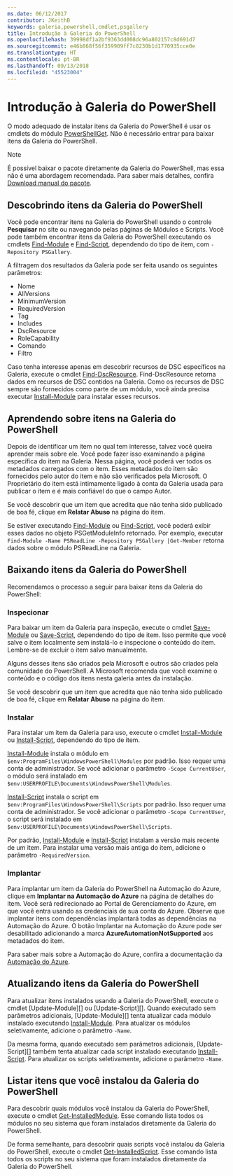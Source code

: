 ```yaml
---
ms.date: 06/12/2017
contributor: JKeithB
keywords: galeria,powershell,cmdlet,psgallery
title: Introdução à Galeria do PowerShell
ms.openlocfilehash: 39998df1a2bf9363dd008dc96a802157c8d691d7
ms.sourcegitcommit: e46b868f56f359909ff7c8230b1d1770935cce0e
ms.translationtype: HT
ms.contentlocale: pt-BR
ms.lasthandoff: 09/13/2018
ms.locfileid: "45523004"
---
```

# <a name="get-started-with-the-powershell-gallery"></a>Introdução à Galeria do PowerShell

O modo adequado de instalar itens da Galeria do PowerShell é usar os cmdlets do módulo [PowerShellGet](/powershell/module/powershellget). Não é necessário entrar para baixar itens da Galeria do PowerShell.

> [!NOTE]
> É possível baixar o pacote diretamente da Galeria do PowerShell, mas essa não é uma abordagem recomendada. Para saber mais detalhes, confira [Download manual do pacote](https://msdn.microsoft.com/en-us/powershell/gallery/psgallery/how-to/working-with-items/manual-download.md).  


## <a name="discovering-items-from-the-powershell-gallery"></a>Descobrindo itens da Galeria do PowerShell

Você pode encontrar itens na Galeria do PowerShell usando o controle **Pesquisar** no site ou navegando pelas páginas de Módulos e Scripts. Você pode também encontrar itens da Galeria do PowerShell executando os cmdlets [Find-Module][] e [Find-Script][], dependendo do tipo de item, com `-Repository PSGallery`.

A filtragem dos resultados da Galeria pode ser feita usando os seguintes parâmetros:

- Nome
- AllVersions
- MinimumVersion
- RequiredVersion
- Tag
- Includes
- DscResource
- RoleCapability
- Comando
- Filtro

Caso tenha interesse apenas em descobrir recursos de DSC específicos na Galeria, execute o cmdlet [Find-DscResource]. Find-DscResource retorna dados em recursos de DSC contidos na Galeria.
Como os recursos de DSC sempre são fornecidos como parte de um módulo, você ainda precisa executar [Install-Module][] para instalar esses recursos.

## <a name="learning-about-items-in-the-powershell-gallery"></a>Aprendendo sobre itens na Galeria do PowerShell

Depois de identificar um item no qual tem interesse, talvez você queira aprender mais sobre ele. Você pode fazer isso examinando a página específica do item na Galeria. Nessa página, você poderá ver todos os metadados carregados com o item. Esses metadados do item são fornecidos pelo autor do item e não são verificados pela Microsoft. O Proprietário do item está intimamente ligado à conta da Galeria usada para publicar o item e é mais confiável do que o campo Autor.

Se você descobrir que um item que acredita que não tenha sido publicado de boa fé, clique em **Relatar Abuso** na página do item.

Se estiver executando [Find-Module][] ou [Find-Script][], você poderá exibir esses dados no objeto PSGetModuleInfo retornado. Por exemplo, executar `Find-Module -Name PSReadLine -Repository PSGallery |Get-Member`
retorna dados sobre o módulo PSReadLine na Galeria.

## <a name="downloading-items-from-the-powershell-gallery"></a>Baixando itens da Galeria do PowerShell

Recomendamos o processo a seguir para baixar itens da Galeria do PowerShell:

### <a name="inspect"></a>Inspecionar

Para baixar um item da Galeria para inspeção, execute o cmdlet [Save-Module][] ou [Save-Script][], dependendo do tipo de item. Isso permite que você salve o item localmente sem instalá-lo e inspecione o conteúdo do item. Lembre-se de excluir o item salvo manualmente.

Alguns desses itens são criados pela Microsoft e outros são criados pela comunidade do PowerShell.
A Microsoft recomenda que você examine o conteúdo e o código dos itens nesta galeria antes da instalação.

Se você descobrir que um item que acredita que não tenha sido publicado de boa fé, clique em **Relatar Abuso** na página do item.

### <a name="install"></a>Instalar

Para instalar um item da Galeria para uso, execute o cmdlet [Install-Module][] ou [Install-Script][], dependendo do tipo de item.

[Install-Module][] instala o módulo em `$env:ProgramFiles\WindowsPowerShell\Modules` por padrão.
Isso requer uma conta de administrador. Se você adicionar o parâmetro `-Scope CurrentUser`, o módulo será instalado em `$env:USERPROFILE\Documents\WindowsPowerShell\Modules`.

[Install-Script][] instala o script em `$env:ProgramFiles\WindowsPowerShell\Scripts` por padrão.
Isso requer uma conta de administrador. Se você adicionar o parâmetro `-Scope CurrentUser`, o script será instalado em `$env:USERPROFILE\Documents\WindowsPowerShell\Scripts`.

Por padrão, [Install-Module][] e [Install-Script][] instalam a versão mais recente de um item.
Para instalar uma versão mais antiga do item, adicione o parâmetro `-RequiredVersion`.

### <a name="deploy"></a>Implantar

Para implantar um item da Galeria do PowerShell na Automação do Azure, clique em **Implantar na Automação do Azure** na página de detalhes do item. Você será redirecionado ao Portal de Gerenciamento do Azure, em que você entra usando as credenciais de sua conta do Azure. Observe que implantar itens com dependências implantará todas as dependências na Automação do Azure. O botão Implantar na Automação do Azure pode ser desabilitado adicionando a marca **AzureAutomationNotSupported** aos metadados do item.

Para saber mais sobre a Automação do Azure, confira a documentação da [Automação do Azure](/azure/automation).

## <a name="updating-items-from-the-powershell-gallery"></a>Atualizando itens da Galeria do PowerShell

Para atualizar itens instalados usando a Galeria do PowerShell, execute o cmdlet [Update-Module][] ou [Update-Script][]. Quando executado sem parâmetros adicionais, [Update-Module][] tenta atualizar cada módulo instalado executando [Install-Module][]. Para atualizar os módulos seletivamente, adicione o parâmetro `-Name`.

Da mesma forma, quando executado sem parâmetros adicionais, [Update-Script][] também tenta atualizar cada script instalado executando [Install-Script][]. Para atualizar os scripts seletivamente, adicione o parâmetro `-Name`.

## <a name="list-items-that-you-have-installed-from-the-powershell-gallery"></a>Listar itens que você instalou da Galeria do PowerShell

Para descobrir quais módulos você instalou da Galeria do PowerShell, execute o cmdlet [Get-InstalledModule][]. Esse comando lista todos os módulos no seu sistema que foram instalados diretamente da Galeria do PowerShell.

De forma semelhante, para descobrir quais scripts você instalou da Galeria do PowerShell, execute o cmdlet [Get-InstalledScript][]. Esse comando lista todos os scripts no seu sistema que foram instalados diretamente da Galeria do PowerShell.

[Find-DscResource]: /powershell/module/powershellget/Find-DscResource
[Find-Module]: /powershell/module/powershellget/Find-Module
[Find-Script]: /powershell/module/powershellget/Find-Script
[Get-InstalledModule]: /powershell/module/powershellget/Get-InstalledModule
[Get-InstalledScript]: /powershell/module/powershellget/Get-InstalledScript
[Install-Module]: /powershell/module/powershellget/Install-Module
[Install-Script]: /powershell/module/powershellget/Install-Script
[Publish-Module]: /powershell/module/powershellget/Publish-Module
[Publish-Script]: /powershell/module/powershellget/Publish-Script
[Register-PSRepository]: /powershell/module/powershellget/Register-Repository
[Save-Module]: /powershell/module/powershellget/Save-Module
[Save-Script]: /powershell/module/powershellget/Save-Script